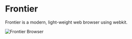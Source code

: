 # Frontier
Frontier is a modern, light-weight web browser using webkit.

![Frontier Browser](https://cdn.mundb.xyz/img/frontier.png)
